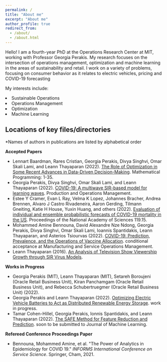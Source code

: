 ```yaml
---
permalink: /
title: "About me"
excerpt: "About me"
author_profile: true
redirect_from: 
  - /about/
  - /about.html
---
```


Hello! I am a fourth-year PhD at the Operations Research Center at MIT, working with Professor Georgia Perakis. My research focuses on the intersection of operations management, optimization and machine learning in the areas of sustainability and retail. I work on a variety of problems, focusing on consumer behavior as it relates to electric vehicles, pricing and COVID-19 forecasting

My interests include:
<li>Sustainable Operations</li><li>Operations Management</li><li>Optimization</li><li>Machine Learning</li>

## Locations of key files/directories

\*Names of authors in publications are listed by alphabetical order

**Accepted Papers**

* Lennart Baardman, Rares Cristian, Georgia Perakis, Divya Singhvi, Omar Skali Lami, and Leann Thayaparan (2022). [The Role of Optimization in Some Recent Advances in Data-Driven Decision-Making](https://leannthayaparan.netlify.app/publication/the-role-of-optimization-in-some-recent-advances-in-data-driven-decision-making/). Mathematical Programming: 1-35.
* Georgia Perakis, Divya Singhvi, Omar Skali Lami, and Leann Thayaparan (2022). [COVID-19: A multiwave SIR-based model for learning waves](https://leannthayaparan.netlify.app/publication/covid-19-a-multiwave-sir-based-model-for-learning-waves/). Production and Operations Management.
* Estee Y Cramer, Evan L Ray, Velma K Lopez, Johannes Bracher, Andrea Brennen, Alvaro J Castro Rivadeneira, Aaron Gerding, Tilmann Gneiting, Katie H House, Yuxin Huang, and others (2022). [Evaluation of individual and ensemble probabilistic forecasts of COVID-19 mortality in the US](https://leannthayaparan.netlify.app/publication/evaluation-of-individual-and-ensemble-probabilistic-forecasts-of-covid-19-mortality-in-the-us/). Proceedings of the National Academy of Sciences 119.15.
* Mohammed Amine Bennouna, David Alexandre Nze Ndong, Georgia Perakis, Divya Singhvi, Omar Skali Lami, Ioannis Spantidakis, Leann Thayaparan, and Asterios Tsiourvas (2022). [COVID-19: Prediction, Prevalence, and the Operations of Vaccine Allocation](https://leannthayaparan.netlify.app/publication/covid-19-prediction-prevalence-and-the-operations-of-vaccine-allocation/). conditional acceptance at Manufacturing and Service Operations Management.
* Leann Thayaparan (2016). [An Analysis of Television Show Viewership Growth through SIR Virus Models](https://leannthayaparan.netlify.app/publication/an-analysis-of-television-show-viewership-growth-through-sir-virus-models/).

**Works in Progress**

* Georgia Perakis (MIT), Leann Thayaparan (MIT), Setareh Boroujeni (Oracle Retail Business Unit), Kiran Panchamgam (Oracle Retail Business Unit), and Rebecca Schubertruegmer (Oracle Retail Business Unit) (2022). [](https://leannthayaparan.netlify.app/publication/umotem-upper-bounding-method-for-optimizing-over-tree-ensemble-models/)
* Georgia Perakis and Leann Thayaparan (2022). [Optimizing Electric Vehicle Batteries to Act as Distributed Renewable Energy Storage](https://leannthayaparan.netlify.app/publication/optimizing-electric-vehicles-batteries-to-act-as-dis-tributed-renewable-energy-storage/). work in progress.
* Tamar Cohen-Hillel, Georgia Perakis, Ionnis Spantidakis, and Leann Thayaparan (2022). [The SAFE Method for Feature Reduction and Prediction](https://leannthayaparan.netlify.app/publication/the-safe-method-for-feature-reduction-and-prediction/). soon to be submitted to Journal of Machine Learning.

**Refereed Conference Proceedings Paper**

* Bennouna, Mohammed Amine, et al. "The Power of Analytics in Epidemiology for COVID 19." *INFORMS International Conference on Service Science*. Springer, Cham, 2021.